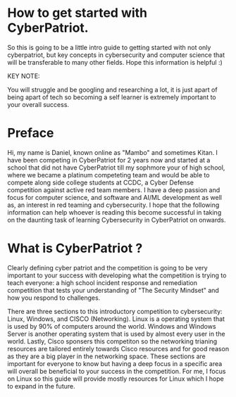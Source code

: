 # How to get started with CyberPatriot. 

So this is going to be a little intro guide to getting started with not only cyberpatriot, but key concepts in cybersecurity and computer science that will be transferable to many other fields. Hope this information is helpful :) 

KEY NOTE: 

You will struggle and be googling and researching a lot, it is just apart of being apart of tech so becoming a self learner is extremely important to your overall success. 

# Preface
Hi, my name is Daniel, known online as "Mambo" and sometimes Kitan. I have been competing in CyberPatriot for 2 years now and started at a school that did not have CyberPatriot till my sophmore your of high school, where we became a platinum competeting team and would be able to compete along side college students at CCDC, a Cyber Defense competition against active red team members. I have a deep passion and focus for computer science, and software and AI/ML development as well as, an interest in red teaming and cybersecurity. I hope that the following information can help whoever is reading this become successful in taking on the daunting task of learning Cybersecurity in CyberPatriot on onwards. 

# What is CyberPatriot ? 
Clearly defining cyber patriot and the competition is going to be very important to your success with developing what the competition is trying to teach everyone: a high school incident response and remediation competition that tests your understanding of "The Security Mindset" and how you respond to challenges. 

There are three sections to this introductory competition to cybersecurity: Linux, Windows, and CISCO (Networking). Linux is a operating system that is used by 90% of computers around the world. Windows and Windows Server is another operating system that is used by almost every user in the world. Lastly, Cisco sponsers this competiton so the networking trianing resources are tailored entirely towards Cisco resources and for good reason as they are a big player in the networking space.  These sections are important for everyone to know but having a deep focus in a specific area will overall be beneficial to your success in the competition. For me, I focus on Linux so this guide will provide mostly resources for Linux which I hope to expand in the future. 


